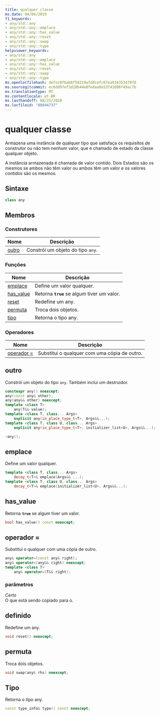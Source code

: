 ```yaml
---
title: qualquer classe
ms.date: 04/04/2019
f1_keywords:
- any/std::any
- any/std::any::emplace
- any/std::any::has_value
- any/std::any::reset
- any/std::any::swap
- any/std::any::type
helpviewer_keywords:
- any/std::any
- any/std::any::emplace
- any/std::any::has_value
- any/std::any::reset
- any/std::any::swap
- any/std::any::type
ms.openlocfilehash: defec0f6ab8f59219afddcefc67ea93435347978
ms.sourcegitcommit: ec6dd97ef3d10b44e0fedaa8e53f41696f49ac7b
ms.translationtype: MT
ms.contentlocale: pt-BR
ms.lasthandoff: 08/25/2020
ms.locfileid: "88844737"
---
```

# <a name="any-class"></a>qualquer classe

Armazena uma instância de qualquer tipo que satisfaça os requisitos de construtor ou não tem nenhum valor, que é chamado de estado da classe qualquer objeto.

A instância armazenada é chamada de valor contido. Dois Estados são os mesmos se ambos não têm valor ou ambos têm um valor e os valores contidos são os mesmos.

## <a name="syntax"></a>Sintaxe

```cpp
class any
```

## <a name="members"></a>Membros

### <a name="constructors"></a>Construtores

|Nome|Descrição|
|-|-|
|[outro](#any)|Constrói um objeto do tipo `any`.|

### <a name="functions"></a>Funções

|Nome|Descrição|
|-|-|
|[emplace](#emplace)|Define um valor qualquer.|
|[has_value](#has_value)|Retorna **`true`** se algum tiver um valor.|
|[reset](#reset)|Redefine um any.|
|[permuta](#swap)|Troca dois objetos.|
|[tipo](#type)|Retorna o tipo any.|

### <a name="operators"></a>Operadores

|Nome|Descrição|
|-|-|
|[operador =](#op_eq)|Substitui o qualquer com uma cópia de outro.|

## <a name="any"></a><a name="any"></a> outro

Constrói um objeto do tipo `any`. Também inclui um destruidor.

```cpp
constexpr any() noexcept;
any(const any& other);
any(any&& other) noexcept;
template <class T>
    any(T&& value);
template <class T, class... Args>
    explicit any(in_place_type_t<T>, Args&&...);
template <class T, class U, class... Args>
    explicit any(in_place_type_t<T>, initializer_list<U>, Args&&...);

~any();
```

## <a name="emplace"></a><a name="emplace"></a> emplace

Define um valor qualquer.

```cpp
template <class T, class... Args>
    decay_t<T>& emplace(Args&& ...);
template <class T, class U, class... Args>
    decay_t<T>& emplace(initializer_list<U>, Args&&...);
```

## <a name="has_value"></a><a name="has_value"></a> has_value

Retorna **`true`** se algum tiver um valor.

```cpp
bool has_value() const noexcept;
```

## <a name="operator"></a><a name="op_eq"></a> operador =

Substitui o qualquer com uma cópia de outro.

```cpp
any& operator=(const any& right);
any& operator=(any&& right) noexcept;
template <class T>
    any& operator=(T&& right);
```

### <a name="parameters"></a>parâmetros

*Certo*\
O que está sendo copiado para o.

## <a name="reset"></a><a name="reset"></a> definido

Redefine um any.

```cpp
void reset() noexcept;
```

## <a name="swap"></a><a name="swap"></a> permuta

Troca dois objetos.

```cpp
void swap(any& rhs) noexcept;
```

## <a name="type"></a>Tipo<a name="type"></a>

Retorna o tipo any.

```cpp
const type_info& type() const noexcept;
```
